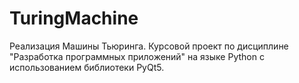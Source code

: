 # TuringMachine
Реализация Машины Тьюринга. Курсовой проект по дисциплине "Разработка программных приложений" на языке Python с использованием библиотеки PyQt5.
